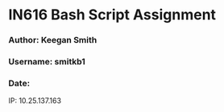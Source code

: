 # IN616 Bash Script Assignment
### Author: Keegan Smith
### Username: smitkb1
### Date:

IP: 10.25.137.163
